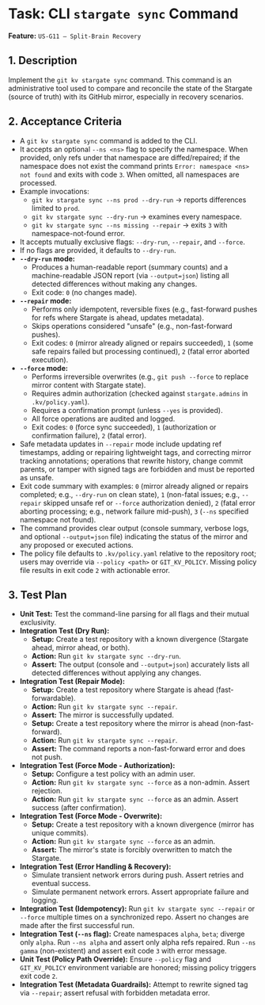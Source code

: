 # Task: CLI `stargate sync` Command

**Feature:** `US-G11 — Split-Brain Recovery`

## 1. Description

Implement the `git kv stargate sync` command. This command is an administrative tool used to compare and reconcile the state of the Stargate (source of truth) with its GitHub mirror, especially in recovery scenarios.

## 2. Acceptance Criteria

- A `git kv stargate sync` command is added to the CLI.
- It accepts an optional `--ns <ns>` flag to specify the namespace. When provided, only refs under that namespace are diffed/repaired; if the namespace does not exist the command prints `Error: namespace <ns> not found` and exits with code `3`. When omitted, all namespaces are processed.
- Example invocations:
  - `git kv stargate sync --ns prod --dry-run` → reports differences limited to `prod`.
  - `git kv stargate sync --dry-run` → examines every namespace.
  - `git kv stargate sync --ns missing --repair` → exits `3` with namespace-not-found error.
- It accepts mutually exclusive flags: `--dry-run`, `--repair`, and `--force`.
- If no flags are provided, it defaults to `--dry-run`.
- **`--dry-run` mode:**
  - Produces a human-readable report (summary counts) and a machine-readable JSON report (via `--output=json`) listing all detected differences without making any changes.
  - Exit code: `0` (no changes made).
- **`--repair` mode:**
  - Performs only idempotent, reversible fixes (e.g., fast-forward pushes for refs where Stargate is ahead, updates metadata).
  - Skips operations considered "unsafe" (e.g., non-fast-forward pushes).
  - Exit codes: `0` (mirror already aligned or repairs succeeded), `1` (some safe repairs failed but processing continued), `2` (fatal error aborted execution).
- **`--force` mode:**
  - Performs irreversible overwrites (e.g., `git push --force` to replace mirror content with Stargate state).
  - Requires admin authorization (checked against `stargate.admins` in `.kv/policy.yaml`).
  - Requires a confirmation prompt (unless `--yes` is provided).
  - All force operations are audited and logged.
  - Exit codes: `0` (force sync succeeded), `1` (authorization or confirmation failure), `2` (fatal error).
- Safe metadata updates in `--repair` mode include updating ref timestamps, adding or repairing lightweight tags, and correcting mirror tracking annotations; operations that rewrite history, change commit parents, or tamper with signed tags are forbidden and must be reported as unsafe.
- Exit code summary with examples: `0` (mirror already aligned or repairs completed; e.g., `--dry-run` on clean state), `1` (non-fatal issues; e.g., `--repair` skipped unsafe ref or `--force` authorization denied), `2` (fatal error aborting processing; e.g., network failure mid-push), `3` (`--ns` specified namespace not found).
- The command provides clear output (console summary, verbose logs, and optional `--output=json` file) indicating the status of the mirror and any proposed or executed actions.
- The policy file defaults to `.kv/policy.yaml` relative to the repository root; users may override via `--policy <path>` or `GIT_KV_POLICY`. Missing policy file results in exit code `2` with actionable error.

## 3. Test Plan

- **Unit Test:** Test the command-line parsing for all flags and their mutual exclusivity.
- **Integration Test (Dry Run):**
  - **Setup:** Create a test repository with a known divergence (Stargate ahead, mirror ahead, or both).
  - **Action:** Run `git kv stargate sync --dry-run`.
  - **Assert:** The output (console and `--output=json`) accurately lists all detected differences without applying any changes.
- **Integration Test (Repair Mode):**
  - **Setup:** Create a test repository where Stargate is ahead (fast-forwardable).
  - **Action:** Run `git kv stargate sync --repair`.
  - **Assert:** The mirror is successfully updated.
  - **Setup:** Create a test repository where the mirror is ahead (non-fast-forward).
  - **Action:** Run `git kv stargate sync --repair`.
  - **Assert:** The command reports a non-fast-forward error and does not push.
- **Integration Test (Force Mode - Authorization):**
  - **Setup:** Configure a test policy with an admin user.
  - **Action:** Run `git kv stargate sync --force` as a non-admin. Assert rejection.
  - **Action:** Run `git kv stargate sync --force` as an admin. Assert success (after confirmation).
- **Integration Test (Force Mode - Overwrite):**
  - **Setup:** Create a test repository with a known divergence (mirror has unique commits).
  - **Action:** Run `git kv stargate sync --force` as an admin.
  - **Assert:** The mirror's state is forcibly overwritten to match the Stargate.
- **Integration Test (Error Handling & Recovery):**
  - Simulate transient network errors during push. Assert retries and eventual success.
  - Simulate permanent network errors. Assert appropriate failure and logging.
- **Integration Test (Idempotency):** Run `git kv stargate sync --repair` or `--force` multiple times on a synchronized repo. Assert no changes are made after the first successful run.
- **Integration Test (`--ns` flag):** Create namespaces `alpha`, `beta`; diverge only `alpha`. Run `--ns alpha` and assert only alpha refs repaired. Run `--ns gamma` (non-existent) and assert exit code `3` with error message.
- **Unit Test (Policy Path Override):** Ensure `--policy` flag and `GIT_KV_POLICY` environment variable are honored; missing policy triggers exit code `2`.
- **Integration Test (Metadata Guardrails):** Attempt to rewrite signed tag via `--repair`; assert refusal with forbidden metadata error.
